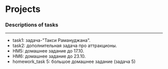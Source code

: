 # Projects
### Descriptions of tasks
--------------------------
* task1: задача-"Такси Рамануджана".
* task2: дополнительная задача про аттракционы.
* HM5: домашнее задание до 17.10.
* HM6: домашнее задание до 23.10.
* homework_task 5: большое домашнее задание (задача 5)